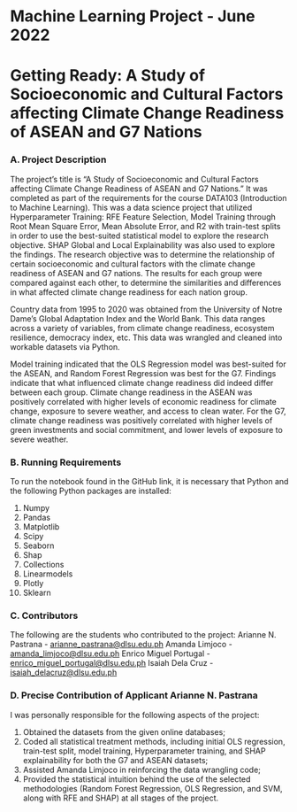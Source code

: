 # Machine Learning Project - June 2022
# Getting Ready: A Study of Socioeconomic and Cultural Factors affecting Climate Change Readiness of ASEAN and G7 Nations

### A. Project Description
The project’s title is “A Study of Socioeconomic and Cultural Factors affecting Climate Change Readiness of ASEAN and G7 Nations.” It was completed as part of the requirements for the course DATA103 (Introduction to Machine Learning). This was a data science project that utilized Hyperparameter Training: RFE Feature Selection, Model Training through Root Mean Square Error, Mean Absolute Error, and R2 with train-test splits in order to use the best-suited statistical model to explore the research objective. SHAP Global and Local Explainability was also used to explore the findings. The research objective was to determine the relationship of certain socioeconomic and cultural factors with the climate change readiness of ASEAN and G7 nations. The results for each group were compared against each other, to determine the similarities and differences in what affected climate change readiness for each nation group.

Country data from 1995 to 2020 was obtained from the University of Notre Dame’s Global Adaptation Index and the World Bank. This data ranges across a variety of variables, from climate change readiness, ecosystem resilience, democracy index, etc. This data was wrangled and cleaned into workable datasets via Python. 

Model training indicated that the OLS Regression model was best-suited for the ASEAN, and Random Forest Regression was best for the G7. Findings indicate that what influenced climate change readiness did indeed differ between each group. Climate change readiness in the ASEAN was positively correlated with higher levels of economic readiness for climate change, exposure to severe weather, and access to clean water. For the G7, climate change readiness was positively correlated with higher levels of green investments and social commitment, and lower levels of exposure to severe weather. 


### B. Running Requirements
To run the notebook found in the GitHub link, it is necessary that Python and the following Python packages are installed:
1. Numpy
2. Pandas
3. Matplotlib
4. Scipy
5. Seaborn
6. Shap
7. Collections
8. Linearmodels
9. Plotly
10. Sklearn


### C. Contributors
The following are the students who contributed to the project:
Arianne N. Pastrana - arianne_pastrana@dlsu.edu.ph 
Amanda Limjoco - amanda_limjoco@dlsu.edu.ph 
Enrico Miguel Portugal - enrico_miguel_portugal@dlsu.edu.ph 
Isaiah Dela Cruz - isaiah_delacruz@dlsu.edu.ph 


### D.  Precise Contribution of Applicant Arianne N. Pastrana
I was personally responsible for the following aspects of the project:
1. Obtained the datasets from the given online databases;
2. Coded all statistical treatment methods, including initial OLS regression, train-test split, model training, Hyperparameter training, and SHAP explainability for both the G7 and ASEAN datasets;
3. Assisted Amanda Limjoco in reinforcing the data wrangling code;
4. Provided the statistical intuition behind the use of the selected methodologies (Random Forest Regression, OLS Regression, and SVM, along with RFE and SHAP) at all stages of the project.
 

